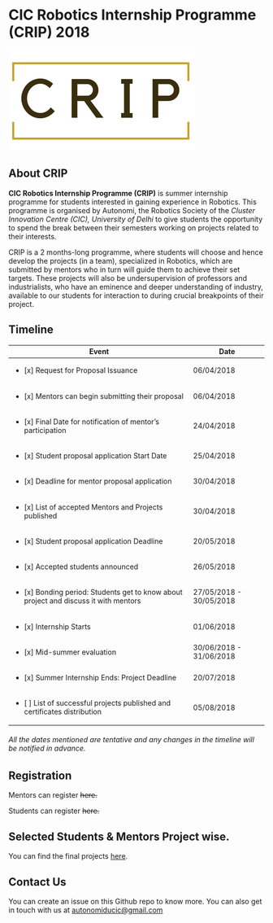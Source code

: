 # CIC Robotics Internship Programme (CRIP) 2018

![logo](images/logo.png?raw=true)

## About CRIP
**CIC Robotics Internship Programme (CRIP)** is summer internship programme for students interested in gaining experience in Robotics. This programme is organised by Autonomi, the Robotics Society of the *Cluster Innovation Centre (CIC), University of Delhi* to give students the opportunity to spend the break between their semesters working on projects related to their interests.

CRIP is a 2 months-long programme, where students will choose and hence develop the projects (in a team), specialized in Robotics, which are submitted by mentors who in turn will guide them to achieve their set targets. These projects will also be undersupervision of professors and industrialists, who have an eminence and deeper understanding of industry, available to our students for interaction to during crucial breakpoints of their project.

## Timeline
| Event | Date |
|---|---|
| <ul><li>[x] Request for Proposal Issuance</li> | 06/04/2018 |
| <ul><li>[x] Mentors can begin submitting their proposal</li> | 06/04/2018 |
| <ul><li>[x] Final Date for notification of mentor’s participation</li> | 24/04/2018 |
| <ul><li>[x] Student proposal application Start Date</li> | 25/04/2018 |
| <ul><li>[x] Deadline for mentor proposal application</li> | 30/04/2018 |
| <ul><li>[x] List of accepted Mentors and Projects published</li> | 30/04/2018 |
| <ul><li>[x] Student proposal application Deadline</li> | 20/05/2018 |
| <ul><li>[x] Accepted students announced</li> | 26/05/2018 |
| <ul><li>[x] Bonding period: Students get to know about project and discuss it with mentors</li> | 27/05/2018 - 30/05/2018 |
| <ul><li>[x] Internship Starts</li> | 01/06/2018 |
| <ul><li>[x] Mid-summer evaluation</li> | 30/06/2018 - 31/06/2018 |
| <ul><li>[x] Summer Internship Ends: Project Deadline</li> | 20/07/2018 |
| <ul><li>[ ] List of successful projects published and certificates distribution</li> | 05/08/2018 |

###### All the dates mentioned are tentative and any changes in the timeline will be notified in advance.

## Registration
Mentors can register ~~here.~~

Students can register ~~here.~~

## Selected Students & Mentors Project wise.
You can find the final projects <a href="https://github.com/Autonomi/CRIP-2018/blob/master/Final%20Students%20%26%20Projects%20%26%20Mentors.md">here</a>.

## Contact Us
You can create an issue on this Github repo to know more.
You can also get in touch with us at autonomiducic@gmail.com
